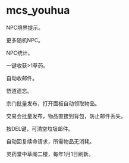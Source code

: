 # mcs_youhua

NPC境界提示。

更多随机NPC。

NPC统计。

一键收获>1草药。

自动收邮件。

悟道遗忘。

宗门批量发布，打开面板自动领取物品。

交易会批量发布，物品直接到背包，防止邮件丢失。

按DEL键，可清空垃圾邮件。

自动回复续命请求，所需物品无消耗。

灵药堂中草阁二楼，每年1月1日刷新。